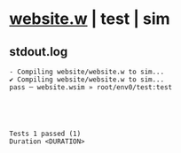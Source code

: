 # [website.w](../../../../examples/tests/valid/website.w) | test | sim

## stdout.log
```log
- Compiling website/website.w to sim...
✔ Compiling website/website.w to sim...
pass ─ website.wsim » root/env0/test:test
 




Tests 1 passed (1) 
Duration <DURATION>

```

